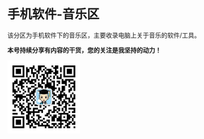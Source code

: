 # 手机软件-音乐区

该分区为手机软件下的音乐区，主要收录电脑上关于音乐的软件/工具。

**本号持续分享有内容的干货，您的关注是我坚持的动力！**

<img src="./../../../_assets/clip_image002.jpg" style="width:33%;" />